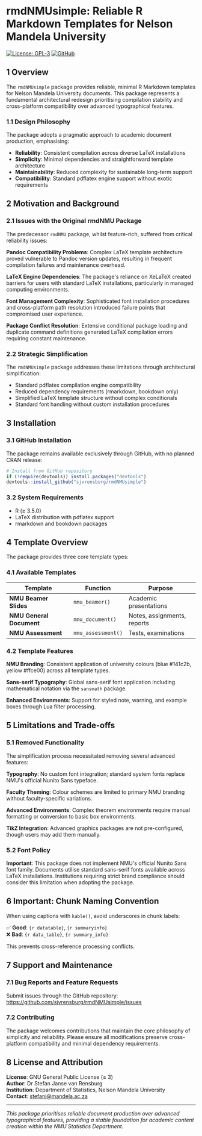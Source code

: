 # rmdNMUsimple: Reliable R Markdown Templates for Nelson Mandela University

[![License: GPL-3](https://img.shields.io/badge/License-GPL%20v3-blue.svg)](https://www.gnu.org/licenses/gpl-3.0)
[![GitHub](https://img.shields.io/badge/GitHub-sjvrensburg%2FrmdNMUsimple-blue)](https://github.com/sjvrensburg/rmdNMUsimple)

## 1 Overview

The `rmdNMUsimple` package provides reliable, minimal R Markdown templates for Nelson Mandela University documents. This package represents a fundamental architectural redesign prioritising compilation stability and cross-platform compatibility over advanced typographical features.

### 1.1 Design Philosophy

The package adopts a pragmatic approach to academic document production, emphasising:

- **Reliability**: Consistent compilation across diverse LaTeX installations
- **Simplicity**: Minimal dependencies and straightforward template architecture  
- **Maintainability**: Reduced complexity for sustainable long-term support
- **Compatibility**: Standard pdflatex engine support without exotic requirements

## 2 Motivation and Background

### 2.1 Issues with the Original rmdNMU Package

The predecessor `rmdNMU` package, whilst feature-rich, suffered from critical reliability issues:

**Pandoc Compatibility Problems**: Complex LaTeX template architecture proved vulnerable to Pandoc version updates, resulting in frequent compilation failures and maintenance overhead.

**LaTeX Engine Dependencies**: The package's reliance on XeLaTeX created barriers for users with standard LaTeX installations, particularly in managed computing environments.

**Font Management Complexity**: Sophisticated font installation procedures and cross-platform path resolution introduced failure points that compromised user experience.

**Package Conflict Resolution**: Extensive conditional package loading and duplicate command definitions generated LaTeX compilation errors requiring constant maintenance.

### 2.2 Strategic Simplification

The `rmdNMUsimple` package addresses these limitations through architectural simplification:

- Standard pdflatex compilation engine compatibility
- Reduced dependency requirements (rmarkdown, bookdown only)
- Simplified LaTeX template structure without complex conditionals
- Standard font handling without custom installation procedures

## 3 Installation

### 3.1 GitHub Installation

The package remains available exclusively through GitHub, with no planned CRAN release:

```r
# Install from GitHub repository
if (!require(devtools)) install.packages("devtools")
devtools::install_github("sjvrensburg/rmdNMUsimple")
```

### 3.2 System Requirements

- R (≥ 3.5.0)
- LaTeX distribution with pdflatex support
- rmarkdown and bookdown packages

## 4 Template Overview

The package provides three core template types:

### 4.1 Available Templates

| Template | Function | Purpose |
|----------|----------|---------|
| **NMU Beamer Slides** | `nmu_beamer()` | Academic presentations |
| **NMU General Document** | `nmu_document()` | Notes, assignments, reports |
| **NMU Assessment** | `nmu_assessment()` | Tests, examinations |

### 4.2 Template Features

**NMU Branding**: Consistent application of university colours (blue #141c2b, yellow #ffce00) across all template types.

**Sans-serif Typography**: Global sans-serif font application including mathematical notation via the `sansmath` package.

**Enhanced Environments**: Support for styled note, warning, and example boxes through Lua filter processing.

## 5 Limitations and Trade-offs

### 5.1 Removed Functionality

The simplification process necessitated removing several advanced features:

**Typography**: No custom font integration; standard system fonts replace NMU's official Nunito Sans typeface.

**Faculty Theming**: Colour schemes are limited to primary NMU branding without faculty-specific variations.

**Advanced Environments**: Complex theorem environments require manual formatting or conversion to basic box environments.

**TikZ Integration**: Advanced graphics packages are not pre-configured, though users may add them manually.

### 5.2 Font Policy

**Important**: This package does not implement NMU's official Nunito Sans font family. Documents utilise standard sans-serif fonts available across LaTeX installations. Institutions requiring strict brand compliance should consider this limitation when adopting the package.

## 6 Important: Chunk Naming Convention

When using captions with `kable()`, avoid underscores in chunk labels:

✅ **Good**: `{r datatable}`, `{r summaryinfo}`  
❌ **Bad**: `{r data_table}`, `{r summary_info}`

This prevents cross-reference processing conflicts.

## 7 Support and Maintenance

### 7.1 Bug Reports and Feature Requests

Submit issues through the GitHub repository: https://github.com/sjvrensburg/rmdNMUsimple/issues

### 7.2 Contributing

The package welcomes contributions that maintain the core philosophy of simplicity and reliability. Please ensure all modifications preserve cross-platform compatibility and minimal dependency requirements.

## 8 License and Attribution

**License**: GNU General Public License (≥ 3)  
**Author**: Dr Stefan Janse van Rensburg  
**Institution**: Department of Statistics, Nelson Mandela University  
**Contact**: stefanj@mandela.ac.za

---

*This package prioritises reliable document production over advanced typographical features, providing a stable foundation for academic content creation within the NMU Statistics Department.*
